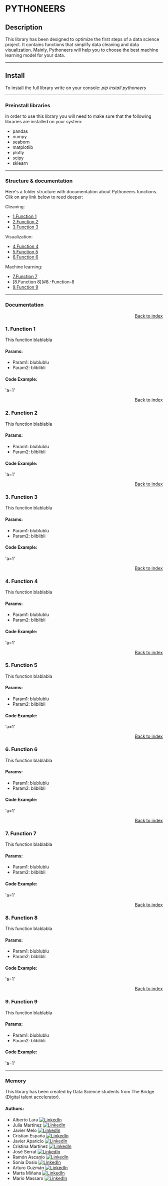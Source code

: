# PYTHONEERS

## Description

This library has been designed to optimize the first steps of a data science project. It contains functions that simplify data cleaning and data visualization. Mainly, Pythoneers will help you to choose the best machine learning model for your data.

***

## Install

To install the full library write on your console: *pip install pythoneers*

***

### Preinstall libraries

In order to use this library you will need to make sure that the following libraries are installed on your system:

  - pandas
  - numpy
  - seaborn
  - matplotlib
  - plotly
  - scipy
  - sklearn
  
***
 
<a name="index"></a>
### Structure & documentation

Here's a folder structure with documentation about Pythoneers functions. 
Clik on any link below to reed deeper:

Cleaning:

 - [1.Function 1](#1.-Function-1)
 - [2.Function 2](#2.-Function-2)
 - [3.Function 3](#3.-Function-3)
 
Visualization:

 - [4.Function 4](#4.-Function-4)
 - [5.Function 5](#5.-Function-5)
 - [6.Function 6](#6.-Function-6)
 
Machine learning:

 - [7.Function 7](#7.-Function-7)
 - [8.Function 8](#8.-Function-8
 - [9.Function 9](#9.-Function-9)
 
***

### Documentation
<a href="#index"><p style="text-align:right;" href="#index">Back to index</p></a>
### 1. Function 1
This function blablabla
#### Params:
 - Param1: blublublu
 - Param2: bliblibli
#### Code Example:
'a=1'
<a href="#index"><p style="text-align:right;" href="#index">Back to index</p></a>
### 2. Function 2
This function blablabla
#### Params:
 - Param1: blublublu
 - Param2: bliblibli
#### Code Example:
'a=1'
<a href="#index"><p style="text-align:right;" href="#index">Back to index</p></a>
### 3. Function 3
This function blablabla
#### Params:
 - Param1: blublublu
 - Param2: bliblibli
#### Code Example:
'a=1'
<a href="#index"><p style="text-align:right;" href="#index">Back to index</p></a>
### 4. Function 4
This function blablabla
#### Params:
 - Param1: blublublu
 - Param2: bliblibli
#### Code Example:
'a=1'
<a href="#index"><p style="text-align:right;" href="#index">Back to index</p></a>
### 5. Function 5
This function blablabla
#### Params:
 - Param1: blublublu
 - Param2: bliblibli
#### Code Example:
'a=1'
<a href="#index"><p style="text-align:right;" href="#index">Back to index</p></a>
### 6. Function 6
This function blablabla
#### Params:
 - Param1: blublublu
 - Param2: bliblibli
#### Code Example:
'a=1'
<a href="#index"><p style="text-align:right;" href="#index">Back to index</p></a>
### 7. Function 7
This function blablabla
#### Params:
 - Param1: blublublu
 - Param2: bliblibli
#### Code Example:
'a=1'
<a href="#index"><p style="text-align:right;" href="#index">Back to index</p></a>
### 8. Function 8
This function blablabla
#### Params:
 - Param1: blublublu
 - Param2: bliblibli
#### Code Example:
'a=1'
<a href="#index"><p style="text-align:right;" href="#index">Back to index</p></a>
### 9. Function 9
This function blablabla
#### Params:
 - Param1: blublublu
 - Param2: bliblibli
#### Code Example:
'a=1'

***

### Memory

This library has been created by Data Science students from The Bridge (Digital talent accelerator).

#### Authors:
* Alberto Lara
[![LinkedIn][logo_LinkedIn]](https://www.linkedin.com/in/alarab/)
* Julia Martínez
[![LinkedIn][logo_LinkedIn]](https://www.linkedin.com/in/juliamariamartineztapia/)
* Javier Melo
[![LinkedIn][logo_LinkedIn]](https://www.linkedin.com/in/f-javier-melo-delgado-836590131/)
* Cristian España
[![LinkedIn][logo_LinkedIn]](https://www.linkedin.com/in/cespanac/)
* Javier Aparicio
[![LinkedIn][logo_LinkedIn]](https://www.linkedin.com/in/apariciogarciajavier/)
* Cristina Martínez
[![LinkedIn][logo_LinkedIn]](https://www.linkedin.com/in/cristina-mart%C3%ADnez-garc%C3%ADa-438209170/)
* José Serrat
[![LinkedIn][logo_LinkedIn]](https://www.linkedin.com/in/jos%C3%A9-serrat-torres-45625b144/)
* Ramón Ascanio
[![LinkedIn][logo_LinkedIn]](https://www.linkedin.com/in/ram%C3%B3n-ascanio-armada-78196a176/)
* Sonia Dosio
[![LinkedIn][logo_LinkedIn]](https://www.linkedin.com/in/sonia-dosio-revenga-17812245/)
* Arturo Guzmán
[![LinkedIn][logo_LinkedIn]](https://www.linkedin.com/in/arturo-guzm%C3%A1n-solera-3444071b3/)
* Marta Miñana
[![LinkedIn][logo_LinkedIn]](https://www.linkedin.com/in/marta-mi%C3%B1ana-01455a2a/)
* Mario Massaro
[![LinkedIn][logo_LinkedIn]](https://www.linkedin.com/in/mariomassaro/)







[logo_LinkedIn]: https://static.licdn.com/scds/common/u/images/logos/favicons/v1/16x16/favicon.ico "LinkedIn"
